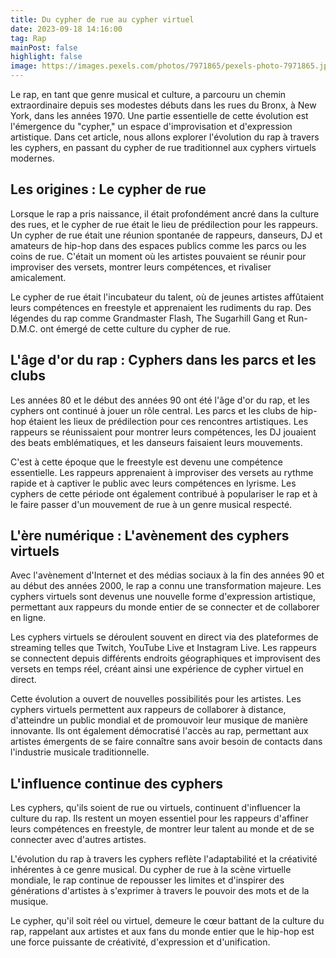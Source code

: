 ```yaml
---
title: Du cypher de rue au cypher virtuel
date: 2023-09-18 14:16:00
tag: Rap
mainPost: false
highlight: false
image: https://images.pexels.com/photos/7971865/pexels-photo-7971865.jpeg?auto=compress&cs=tinysrgb&w=1260&h=750&dpr=1
---
```


Le rap, en tant que genre musical et culture, a parcouru un chemin extraordinaire depuis ses modestes débuts dans les rues du Bronx, à New York, dans les années 1970. Une partie essentielle de cette évolution est l'émergence du "cypher," un espace d'improvisation et d'expression artistique. Dans cet article, nous allons explorer l'évolution du rap à travers les cyphers, en passant du cypher de rue traditionnel aux cyphers virtuels modernes.

## Les origines : Le cypher de rue

Lorsque le rap a pris naissance, il était profondément ancré dans la culture des rues, et le cypher de rue était le lieu de prédilection pour les rappeurs. Un cypher de rue était une réunion spontanée de rappeurs, danseurs, DJ et amateurs de hip-hop dans des espaces publics comme les parcs ou les coins de rue. C'était un moment où les artistes pouvaient se réunir pour improviser des versets, montrer leurs compétences, et rivaliser amicalement.

Le cypher de rue était l'incubateur du talent, où de jeunes artistes affûtaient leurs compétences en freestyle et apprenaient les rudiments du rap. Des légendes du rap comme Grandmaster Flash, The Sugarhill Gang et Run-D.M.C. ont émergé de cette culture du cypher de rue.

## L'âge d'or du rap : Cyphers dans les parcs et les clubs

Les années 80 et le début des années 90 ont été l'âge d'or du rap, et les cyphers ont continué à jouer un rôle central. Les parcs et les clubs de hip-hop étaient les lieux de prédilection pour ces rencontres artistiques. Les rappeurs se réunissaient pour montrer leurs compétences, les DJ jouaient des beats emblématiques, et les danseurs faisaient leurs mouvements.

C'est à cette époque que le freestyle est devenu une compétence essentielle. Les rappeurs apprenaient à improviser des versets au rythme rapide et à captiver le public avec leurs compétences en lyrisme. Les cyphers de cette période ont également contribué à populariser le rap et à le faire passer d'un mouvement de rue à un genre musical respecté.

## L'ère numérique : L'avènement des cyphers virtuels

Avec l'avènement d'Internet et des médias sociaux à la fin des années 90 et au début des années 2000, le rap a connu une transformation majeure. Les cyphers virtuels sont devenus une nouvelle forme d'expression artistique, permettant aux rappeurs du monde entier de se connecter et de collaborer en ligne.

Les cyphers virtuels se déroulent souvent en direct via des plateformes de streaming telles que Twitch, YouTube Live et Instagram Live. Les rappeurs se connectent depuis différents endroits géographiques et improvisent des versets en temps réel, créant ainsi une expérience de cypher virtuel en direct.

Cette évolution a ouvert de nouvelles possibilités pour les artistes. Les cyphers virtuels permettent aux rappeurs de collaborer à distance, d'atteindre un public mondial et de promouvoir leur musique de manière innovante. Ils ont également démocratisé l'accès au rap, permettant aux artistes émergents de se faire connaître sans avoir besoin de contacts dans l'industrie musicale traditionnelle.

## L'influence continue des cyphers

Les cyphers, qu'ils soient de rue ou virtuels, continuent d'influencer la culture du rap. Ils restent un moyen essentiel pour les rappeurs d'affiner leurs compétences en freestyle, de montrer leur talent au monde et de se connecter avec d'autres artistes.

L'évolution du rap à travers les cyphers reflète l'adaptabilité et la créativité inhérentes à ce genre musical. Du cypher de rue à la scène virtuelle mondiale, le rap continue de repousser les limites et d'inspirer des générations d'artistes à s'exprimer à travers le pouvoir des mots et de la musique.

Le cypher, qu'il soit réel ou virtuel, demeure le cœur battant de la culture du rap, rappelant aux artistes et aux fans du monde entier que le hip-hop est une force puissante de créativité, d'expression et d'unification.
